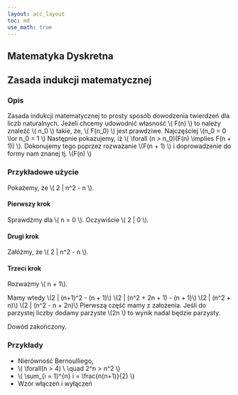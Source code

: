 ```yaml
---
layout: acc_layout
toc: md
use_math: true
---
```


Matematyka Dyskretna
---

## Zasada indukcji matematycznej

### Opis

Zasada indukcji matematycznej to prosty sposób dowodzenia twierdzeń dla liczb naturalnych.
Jeżeli chcemy udowodnić własność \\( F(n) \\) to należy znaleźć \\( n_0 \\) takie, że, \\( F(n_0) \\) jest prawdziwe.
Najczęściej \\(n_0 = 0 \lor n_0 = 1 \\) Następnie pokazujemy, iż \\( \forall (n > n_0)(F(n) \implies F(n + 1)) \\).
Dokonujemy tego poprzez rozważanie \\(F(n + 1) \\) i doprowadzenie do formy nam znanej tj. \\(F(n) \\)

### Przykładowe użycie
Pokażemy, że \\( 2 | n^2 - n \\).

#### Pierwszy krok
Sprawdźmy dla \\( n = 0 \\).
Oczywiście \\( 2 | 0 \\).

#### Drugi krok
Załóżmy, że \\( 2 | n^2 - n \\).

#### Trzeci krok
Rozważmy \\( n + 1\\).

Mamy wtedy \\(2 | (n+1)^2 - (n + 1)\\)
\\(2 | (n^2 + 2n + 1) - (n + 1)\\)
\\(2 | (n^2 + n)\\)
\\(2 | (n^2 - n + 2n)\\)
Pierwszą część mamy z założenia. Jeśli do parzystej liczby dodamy parzyste \\(2n \\) to wynik nadal będzie parzysty.

Dowód zakończony.

### Przykłady
* Nierówność Bernoulliego,
* \\( \forall(n > 4) \ \quad 2^n > n^2 \\)
* \\( \sum_{i = 1}^{n} i = \frac{n(n+1)}{2} \\)
* Wzór włączeń i wyłączeń
